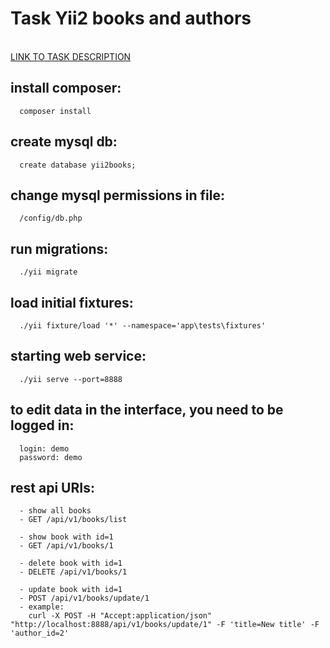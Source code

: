 
<h1>Task Yii2 books and authors</h1>
<br>
<a target="_blank" href="https://docs.google.com/document/d/1fH8vISNtM1VhBorSJbro3wzpdXmNmCtJrkKzbMySv3I/edit?usp=sharing">LINK TO TASK DESCRIPTION</a>

install composer:
-------------------

      composer install

create mysql db:
-------------------

      create database yii2books;
      
change mysql permissions in file:
-------------------

      /config/db.php
      
run migrations:
-------------------

      ./yii migrate
      
load initial fixtures:
-------------------

      ./yii fixture/load '*' --namespace='app\tests\fixtures'
      
starting web service:
-------------------

      ./yii serve --port=8888
      

to edit data in the interface, you need to be logged in:
-------------------
      login: demo
      password: demo
      
rest api URIs:
-------------------

      - show all books
      - GET /api/v1/books/list 
      
      - show book with id=1
      - GET /api/v1/books/1
      
      - delete book with id=1
      - DELETE /api/v1/books/1
      
      - update book with id=1
      - POST /api/v1/books/update/1
      - example:
        curl -X POST -H "Accept:application/json" "http://localhost:8888/api/v1/books/update/1" -F 'title=New title' -F 'author_id=2'
